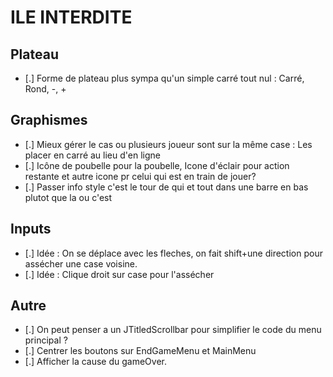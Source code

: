 # ILE INTERDITE

## Plateau

- [.] Forme de plateau plus sympa qu'un simple carré tout nul : Carré, Rond, -, +

## Graphismes

- [.] Mieux gérer le cas ou plusieurs joueur sont sur la même case : Les placer en carré au lieu d'en ligne
- [.] Icône de poubelle pour la poubelle, Icone d'éclair pour action restante et autre icone pr celui qui est en train de jouer?
- [.] Passer info style c'est le tour de qui et tout dans une barre en bas plutot que la ou c'est

## Inputs

- [.] Idée : On se déplace avec les fleches, on fait shift+une direction pour assécher une case voisine.
- [.] Idée : Clique droit sur case pour l'assécher

## Autre

- [.] On peut penser a un JTitledScrollbar pour simplifier le code du menu principal ?
- [.] Centrer les boutons sur EndGameMenu et MainMenu
- [.] Afficher la cause du gameOver.
